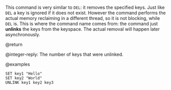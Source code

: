 This command is very similar to `DEL`: it removes the specified keys.
Just like `DEL` a key is ignored if it does not exist. However the command
performs the actual memory reclaiming in a different thread, so it is not
blocking, while `DEL` is. This is where the command name comes from: the
command just **unlinks** the keys from the keyspace. The actual removal
will happen later asynchronously.

@return

@integer-reply: The number of keys that were unlinked.

@examples

```cli
SET key1 "Hello"
SET key2 "World"
UNLINK key1 key2 key3
```
